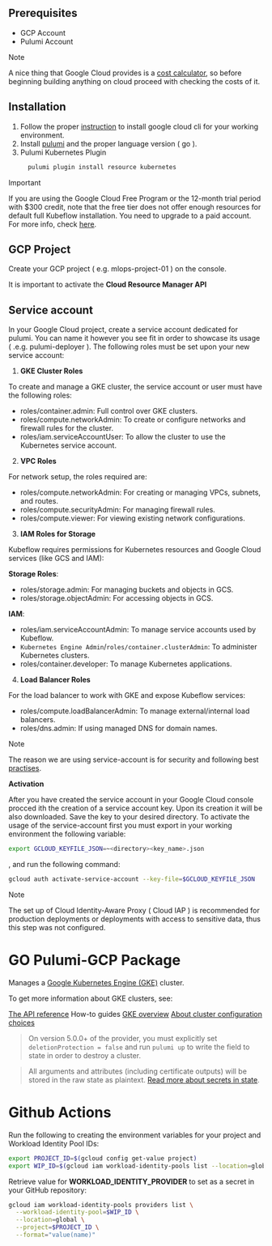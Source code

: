 ## Prerequisites

* GCP Account
* Pulumi Account

> [!NOTE]
> A nice thing that Google Cloud provides is a [cost calculator](https://cloud.google.com/products/calculator?hl=en), so before beginning building anything on cloud proceed with checking the costs of it.

## Installation

1. Follow the proper [instruction](https://cloud.google.com/sdk/docs/install) to install google cloud cli for your working environment.
2. Install [pulumi](https://www.pulumi.com/docs/iac/get-started/gcp/begin/) and the proper language version ( go ).
3. Pulumi Kubernetes Plugin
    ```bash
      pulumi plugin install resource kubernetes
    ```

> [!IMPORTANT]
> If you are using the Google Cloud Free Program or the 12-month trial period with $300 credit, note that the free tier does not offer enough resources for default full Kubeflow installation. You need to upgrade to a paid account. For more info, check [here](https://googlecloudplatform.github.io/kubeflow-gke-docs/dev/docs/deploy/project-setup/#setting-up-a-project).

## GCP Project

Create your GCP project ( e.g. mlops-project-01 ) on the console.

It is important to activate the **Cloud Resource Manager API**

## Service account

In your Google Cloud project, create a service account dedicated for pulumi. You can name it however you see fit in order to showcase its usage ( .e.g. pulumi-deployer ). The following roles must be set upon your new service account: 

1. **GKE Cluster Roles**

To create and manage a GKE cluster, the service account or user must have the following roles:

  - roles/container.admin: Full control over GKE clusters.
  - roles/compute.networkAdmin: To create or configure networks and firewall rules for the cluster.
  - roles/iam.serviceAccountUser: To allow the cluster to use the Kubernetes service account.

2. **VPC Roles**

For network setup, the roles required are:

  - roles/compute.networkAdmin: For creating or managing VPCs, subnets, and routes.
  - roles/compute.securityAdmin: For managing firewall rules.
  - roles/compute.viewer: For viewing existing network configurations.

3. **IAM Roles for Storage**

Kubeflow requires permissions for Kubernetes resources and Google Cloud services (like GCS and IAM):

**Storage Roles**:
  - roles/storage.admin: For managing buckets and objects in GCS.
  - roles/storage.objectAdmin: For accessing objects in GCS.

**IAM**:
  - roles/iam.serviceAccountAdmin: To manage service accounts used by Kubeflow.
  - `Kubernetes Engine Admin`/`roles/container.clusterAdmin`: To administer Kubernetes clusters.
  - roles/container.developer: To manage Kubernetes applications.

4. **Load Balancer Roles**

For the load balancer to work with GKE and expose Kubeflow services:

  - roles/compute.loadBalancerAdmin: To manage external/internal load balancers.
  - roles/dns.admin: If using managed DNS for domain names.

> [!NOTE]
> The reason we are using service-account is for security and following best [practises](https://cloud.google.com/sdk/docs/authorizing).

**Activation**

After you have created the service account in your Google Cloud console procced ith the creation of a service account key. Upon its creation it will be also downloaded. Save the key to your desired directory.
To activate the usage of the service-account first you must export in your working environment the following variable:
```bash
export GCLOUD_KEYFILE_JSON=~<directory><key_name>.json
```
, and run the following command:
```bash
gcloud auth activate-service-account --key-file=$GCLOUD_KEYFILE_JSON
```

> [!NOTE]
> The set up of Cloud Identity-Aware Proxy ( Cloud IAP ) is recommended for production deployments or deployments with access to sensitive data, thus this step was not configured.

# GO Pulumi-GCP Package

Manages a [Google Kubernetes Engine (GKE)](https://pkg.go.dev/github.com/pulumi/pulumi-gcp/sdk/v7/go/gcp/container) cluster.

To get more information about GKE clusters, see:

[The API reference](https://cloud.google.com/kubernetes-engine/docs/reference/rest/v1beta1/projects.locations.clusters)
How-to guides
[GKE overview](https://cloud.google.com/kubernetes-engine/docs/concepts/kubernetes-engine-overview)
[About cluster configuration choices](https://cloud.google.com/kubernetes-engine/docs/concepts/types-of-clusters)

> On version 5.0.0+ of the provider, you must explicitly set `deletionProtection = false` and run `pulumi up` to write the field to state in order to destroy a cluster.

> All arguments and attributes (including certificate outputs) will be stored in the raw state as plaintext. [Read more about secrets in state](https://www.pulumi.com/docs/intro/concepts/programming-model/#secrets).

# Github Actions

Run the following to creating the environment variables for your project and Workload Identity Pool IDs:
```sh 
export PROJECT_ID=$(gcloud config get-value project)
export WIP_ID=$(gcloud iam workload-identity-pools list --location=global --filter="displayName='Flyte GitHub'" --format="value(name)" | awk -F'/' '{print $NF}')
```
Retrieve value for **WORKLOAD_IDENTITY_PROVIDER** to set as a secret in your GitHub repository: 
```sh
gcloud iam workload-identity-pools providers list \
  --workload-identity-pool=$WIP_ID \
  --location=global \
  --project=$PROJECT_ID \
  --format="value(name)"
```